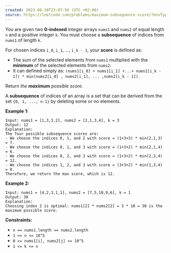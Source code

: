 ```yaml
---
created: 2023-08-10T23:07:56 (UTC +02:00)
source: https://leetcode.com/problems/maximum-subsequence-score/?envType=study-plan-v2&envId=leetcode-75
---
```

You are given two **0-indexed** integer arrays `nums1` and `nums2` of equal length `n` and a positive integer `k`. You must choose a **subsequence** of indices from `nums1` of length `k`.

For chosen indices `i_0`, `i_1`, ..., `i_k - 1`, your **score** is defined as:

-   The sum of the selected elements from `nums1` multiplied with the **minimum** of the selected elements from `nums2`.
-   It can defined simply as: `(nums1[i_0] + nums1[i_1] +...+ nums1[i_k - 1]) * min(nums2[i_0] , nums2[i_1], ... ,nums2[i_k - 1])`.

Return _the **maximum** possible score._

A **subsequence** of indices of an array is a set that can be derived from the set `{0, 1, ..., n-1}` by deleting some or no elements.

**Example 1:**

```
Input: nums1 = [1,3,3,2], nums2 = [2,1,3,4], k = 3
Output: 12
Explanation: 
The four possible subsequence scores are:
- We choose the indices 0, 1, and 2 with score = (1+3+3) * min(2,1,3) = 7.
- We choose the indices 0, 1, and 3 with score = (1+3+2) * min(2,1,4) = 6. 
- We choose the indices 0, 2, and 3 with score = (1+3+2) * min(2,3,4) = 12. 
- We choose the indices 1, 2, and 3 with score = (3+3+2) * min(1,3,4) = 8.
Therefore, we return the max score, which is 12.

```

**Example 2:**

```
Input: nums1 = [4,2,3,1,1], nums2 = [7,5,10,9,6], k = 1
Output: 30
Explanation: 
Choosing index 2 is optimal: nums1[2] * nums2[2] = 3 * 10 = 30 is the maximum possible score.

```

**Constraints:**

-   `n == nums1.length == nums2.length`
-   `1 <= n <= 10^5`
-   `0 <= nums1[i], nums2[j] <= 10^5`
-   `1 <= k <= n`
